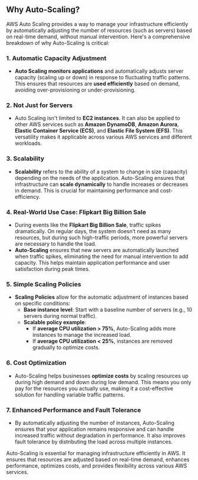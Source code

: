 ## **Why Auto-Scaling?**

AWS Auto Scaling provides a way to manage your infrastructure efficiently by automatically adjusting the number of resources (such as servers) based on real-time demand, without manual intervention. Here's a comprehensive breakdown of why Auto-Scaling is critical:

### **1. Automatic Capacity Adjustment**
   - **Auto Scaling monitors applications** and automatically adjusts server capacity (scaling up or down) in response to fluctuating traffic patterns. This ensures that resources are **used efficiently** based on demand, avoiding over-provisioning or under-provisioning.

### **2. Not Just for Servers**
   - Auto Scaling isn't limited to **EC2 instances**. It can also be applied to other AWS services such as **Amazon DynamoDB**, **Amazon Aurora**, **Elastic Container Service (ECS)**, and **Elastic File System (EFS)**. This versatility makes it applicable across various AWS services and different workloads.

### **3. Scalability**
   - **Scalability** refers to the ability of a system to change in size (capacity) depending on the needs of the application. Auto-Scaling ensures that infrastructure can **scale dynamically** to handle increases or decreases in demand. This is crucial for maintaining performance and cost-efficiency.

### **4. Real-World Use Case: Flipkart Big Billion Sale**
   - During events like the **Flipkart Big Billion Sale**, traffic spikes dramatically. On regular days, the system doesn’t need as many resources, but during such high-traffic periods, more powerful servers are necessary to handle the load.
   - **Auto-Scaling** ensures that new servers are automatically launched when traffic spikes, eliminating the need for manual intervention to add capacity. This helps maintain application performance and user satisfaction during peak times.

### **5. Simple Scaling Policies**
   - **Scaling Policies** allow for the automatic adjustment of instances based on specific conditions:
     - **Base instance level**: Start with a baseline number of servers (e.g., 10 servers during normal traffic).
     - **Scalable policy example**:
       - If **average CPU utilization > 75%**, Auto-Scaling adds more instances to manage the increased load.
       - If **average CPU utilization < 25%**, instances are removed gradually to optimize costs.

### **6. Cost Optimization**
   - Auto-Scaling helps businesses **optimize costs** by scaling resources up during high demand and down during low demand. This means you only pay for the resources you actually use, making it a cost-effective solution for handling variable traffic patterns.

### **7. Enhanced Performance and Fault Tolerance**
   - By automatically adjusting the number of instances, Auto-Scaling ensures that your application remains responsive and can handle increased traffic without degradation in performance. It also improves fault tolerance by distributing the load across multiple instances.

Auto-Scaling is essential for managing infrastructure efficiently in AWS. It ensures that resources are adjusted based on real-time demand, enhances performance, optimizes costs, and provides flexibility across various AWS services.